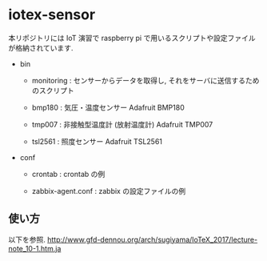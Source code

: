 # iotex-sensor

本リポジトリには IoT 演習で raspberry pi で用いるスクリプトや設定ファイルが格納されています.

* bin

  * monitoring : センサーからデータを取得し, それをサーバに送信するためのスクリプト

  * bmp180 : 気圧・温度センサー Adafruit BMP180

  * tmp007 : 非接触型温度計 (放射温度計) Adafruit TMP007

  * tsl2561 : 照度センサー Adafruit TSL2561

* conf

  * crontab : crontab の例

  * zabbix-agent.conf : zabbix の設定ファイルの例

## 使い方

以下を参照.
http://www.gfd-dennou.org/arch/sugiyama/IoTeX_2017/lecture-note_10-1.htm.ja
